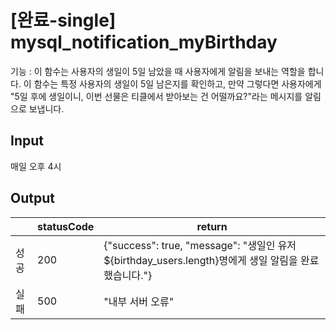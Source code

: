 # [완료-single] mysql_notification_myBirthday

기능 : 이 함수는 사용자의 생일이 5일 남았을 때 사용자에게 알림을 보내는 역할을 합니다. 이 함수는 특정 사용자의 생일이 5일 남은지를 확인하고, 만약 그렇다면 사용자에게 "5일 후에 생일이니, 이번 선물은 티클에서 받아보는 건 어떨까요?"라는 메시지를 알림으로 보냅니다.

## Input

매일 오후 4시

## Output

|  | statusCode | return |
| --- | --- | --- |
| 성공 | 200 | {"success": true, "message": "생일인 유저 ${birthday_users.length}명에게 생일 알림을 완료했습니다."} |
| 실패 | 500 | "내부 서버 오류" |